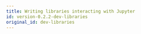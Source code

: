 ```yaml
---
title: Writing libraries interacting with Jupyter
id: version-0.2.2-dev-libraries
original_id: dev-libraries
---
```


